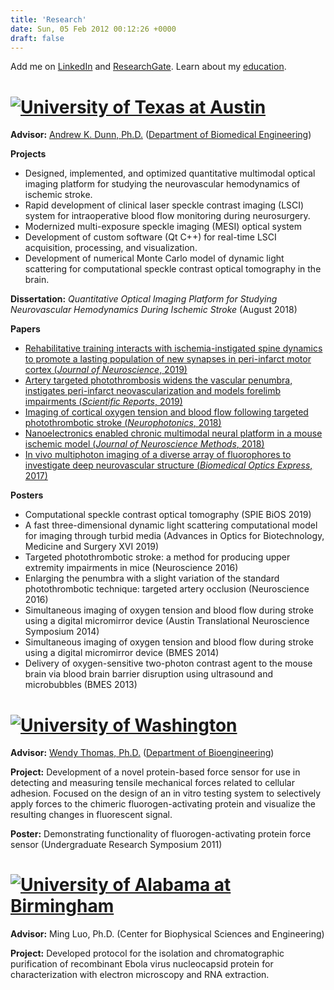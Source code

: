 ```yaml
---
title: 'Research'
date: Sun, 05 Feb 2012 00:12:26 +0000
draft: false
---
```


Add me on [LinkedIn](https://www.linkedin.com/in/csullender) and [ResearchGate](https://www.researchgate.net/profile/Colin_Sullender). Learn about my [education](/education).

# [![University of Texas at Austin](/images/ut_banner.png)](https://www.utexas.edu/ "Visit the University of Texas website")

**Advisor:** [Andrew K. Dunn, Ph.D.](https://foil.bme.utexas.edu/ "View lab website") ([Department of Biomedical Engineering](https://www.bme.utexas.edu/ "Visit the Department of Biomedical Engineering website"))

**Projects**
* Designed, implemented, and optimized quantitative multimodal optical imaging platform for studying the neurovascular hemodynamics of ischemic stroke.
* Rapid development of clinical laser speckle contrast imaging (LSCI) system for intraoperative blood flow monitoring during neurosurgery.
* Modernized multi-exposure speckle imaging (MESI) optical system
* Development of custom software (Qt C++) for real-time LSCI acquisition, processing, and visualization.
* Development of numerical Monte Carlo model of dynamic light scattering for computational speckle contrast optical tomography in the brain.

**Dissertation:** _Quantitative Optical Imaging Platform for Studying Neurovascular Hemodynamics During Ischemic Stroke_ (August 2018)

**Papers**
* [Rehabilitative training interacts with ischemia-instigated spine dynamics to promote a lasting population of new synapses in peri-infarct motor cortex (_Journal of Neuroscience_, 2019)](https://doi.org/10.1523/JNEUROSCI.1141-19.2019)
* [Artery targeted photothrombosis widens the vascular penumbra, instigates peri-infarct neovascularization and models forelimb impairments (_Scientific Reports_, 2019)](https://doi.org/10.1038/s41598-019-39092-7)
* [Imaging of cortical oxygen tension and blood flow following targeted photothrombotic stroke (_Neurophotonics_, 2018)](https://doi.org/10.1117/1.NPh.5.3.035003)
* [Nanoelectronics enabled chronic multimodal neural platform in a mouse ischemic model (_Journal of Neuroscience Methods_, 2018)](https://doi.org/10.1016/j.jneumeth.2017.12.001)
* [In vivo multiphoton imaging of a diverse array of fluorophores to investigate deep neurovascular structure (_Biomedical Optics Express_, 2017)](https://doi.org/10.1364/BOE.8.003470)

**Posters**
* Computational speckle contrast optical tomography (SPIE BiOS 2019)
* A fast three-dimensional dynamic light scattering computational model for imaging through turbid media (Advances in Optics for Biotechnology, Medicine and Surgery XVI 2019)
* Targeted photothrombotic stroke: a method for producing upper extremity impairments in mice (Neuroscience 2016)
* Enlarging the penumbra with a slight variation of the standard photothrombotic technique: targeted artery occlusion (Neuroscience 2016)
* Simultaneous imaging of oxygen tension and blood flow during stroke using a digital micromirror device (Austin Translational Neuroscience Symposium 2014)
* Simultaneous imaging of oxygen tension and blood flow during stroke using a digital micromirror device (BMES 2014)
* Delivery of oxygen-sensitive two-photon contrast agent to the mouse brain via blood brain barrier disruption using ultrasound and microbubbles (BMES 2013)


# [![University of Washington](/images/uw_banner.png)](https://www.washington.edu/ "Visit the University of Washington website")

**Advisor:** [Wendy Thomas, Ph.D.](http://faculty.washington.edu/wendyt/index.html "View lab website") ([Department of Bioengineering](https://bioe.uw.edu/ "Visit the Department of Bioengineering website"))

**Project:** Development of a novel protein-based force sensor for use in detecting and measuring tensile mechanical forces related to cellular adhesion. Focused on the design of an in vitro testing system to selectively apply forces to the chimeric fluorogen-activating protein and visualize the resulting changes in fluorescent signal.

**Poster:** Demonstrating functionality of fluorogen-activating protein force sensor (Undergraduate Research Symposium 2011)


# [![University of Alabama at Birmingham](/images/uab_banner.png)](https://www.uab.edu/ "Visit the University of Alabama at Birmingham website")

**Advisor:** Ming Luo, Ph.D. (Center for Biophysical Sciences and Engineering)

**Project:** Developed protocol for the isolation and chromatographic purification of recombinant Ebola virus nucleocapsid protein for characterization with electron microscopy and RNA extraction.